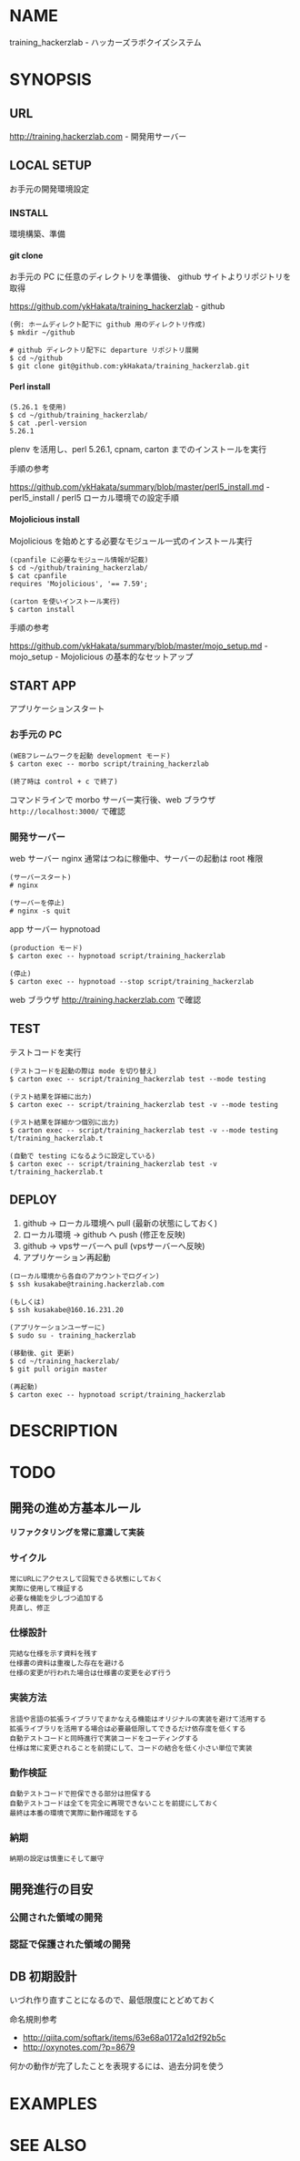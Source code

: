 # NAME

training_hackerzlab - ハッカーズラボクイズシステム

# SYNOPSIS

## URL

<http://training.hackerzlab.com> - 開発用サーバー

## LOCAL SETUP

お手元の開発環境設定

### INSTALL

環境構築、準備

#### git clone

お手元の PC に任意のディレクトリを準備後、 github サイトよりリポジトリを取得

<https://github.com/ykHakata/training_hackerzlab> - github

```
(例: ホームディレクト配下に github 用のディレクトリ作成)
$ mkdir ~/github

# github ディレクトリ配下に departure リポジトリ展開
$ cd ~/github
$ git clone git@github.com:ykHakata/training_hackerzlab.git
```

#### Perl install

```
(5.26.1 を使用)
$ cd ~/github/training_hackerzlab/
$ cat .perl-version
5.26.1
```

plenv を活用し、perl 5.26.1, cpnam, carton までのインストールを実行

手順の参考

<https://github.com/ykHakata/summary/blob/master/perl5_install.md> - perl5_install / perl5 ローカル環境での設定手順

#### Mojolicious install

Mojolicious を始めとする必要なモジュール一式のインストール実行

```
(cpanfile に必要なモジュール情報が記載)
$ cd ~/github/training_hackerzlab/
$ cat cpanfile
requires 'Mojolicious', '== 7.59';

(carton を使いインストール実行)
$ carton install
```

手順の参考

<https://github.com/ykHakata/summary/blob/master/mojo_setup.md> - mojo_setup - Mojolicious の基本的なセットアップ

## START APP

アプリケーションスタート

### お手元の PC

```
(WEBフレームワークを起動 development モード)
$ carton exec -- morbo script/training_hackerzlab

(終了時は control + c で終了)
```

コマンドラインで morbo サーバー実行後、web ブラウザ `http://localhost:3000/` で確認

### 開発サーバー

web サーバー nginx 通常はつねに稼働中、サーバーの起動は root 権限

```
(サーバースタート)
# nginx

(サーバーを停止)
# nginx -s quit
```

app サーバー hypnotoad

```
(production モード)
$ carton exec -- hypnotoad script/training_hackerzlab

(停止)
$ carton exec -- hypnotoad --stop script/training_hackerzlab
```

web ブラウザ <http://training.hackerzlab.com> で確認

## TEST

テストコードを実行

```
(テストコードを起動の際は mode を切り替え)
$ carton exec -- script/training_hackerzlab test --mode testing

(テスト結果を詳細に出力)
$ carton exec -- script/training_hackerzlab test -v --mode testing

(テスト結果を詳細かつ個別に出力)
$ carton exec -- script/training_hackerzlab test -v --mode testing t/training_hackerzlab.t

(自動で testing になるように設定している)
$ carton exec -- script/training_hackerzlab test -v t/training_hackerzlab.t
```

## DEPLOY

1. github -> ローカル環境へ pull (最新の状態にしておく)
1. ローカル環境 -> github へ push (修正を反映)
1. github -> vpsサーバーへ pull (vpsサーバーへ反映)
1. アプリケーション再起動

```
(ローカル環境から各自のアカウントでログイン)
$ ssh kusakabe@training.hackerzlab.com

(もしくは)
$ ssh kusakabe@160.16.231.20

(アプリケーションユーザーに)
$ sudo su - training_hackerzlab

(移動後、git 更新)
$ cd ~/training_hackerzlab/
$ git pull origin master

(再起動)
$ carton exec -- hypnotoad script/training_hackerzlab
```

# DESCRIPTION

# TODO

## 開発の進め方基本ルール

__リファクタリングを常に意識して実装__

### サイクル

```
常にURLにアクセスして回覧できる状態にしておく
実際に使用して検証する
必要な機能を少しづつ追加する
見直し、修正
```

### 仕様設計

```
完結な仕様を示す資料を残す
仕様書の資料は重複した存在を避ける
仕様の変更が行われた場合は仕様書の変更を必ず行う
```

### 実装方法

```
言語や言語の拡張ライブラリでまかなえる機能はオリジナルの実装を避けて活用する
拡張ライブラリを活用する場合は必要最低限してできるだけ依存度を低くする
自動テストコードと同時進行で実装コードをコーディングする
仕様は常に変更されることを前提にして、コードの結合を低く小さい単位で実装
```

### 動作検証

```
自動テストコードで担保できる部分は担保する
自動テストコードは全てを完全に再現できないことを前提にしておく
最終は本番の環境で実際に動作確認をする
```

### 納期

```
納期の設定は慎重にそして厳守
```

## 開発進行の目安

### 公開された領域の開発

### 認証で保護された領域の開発

## DB 初期設計

いづれ作り直すことになるので、最低限度にとどめておく

命名規則参考

- <http://qiita.com/softark/items/63e68a0172a1d2f92b5c>
- <http://oxynotes.com/?p=8679>

何かの動作が完了したことを表現するには、過去分詞を使う

# EXAMPLES

# SEE ALSO

